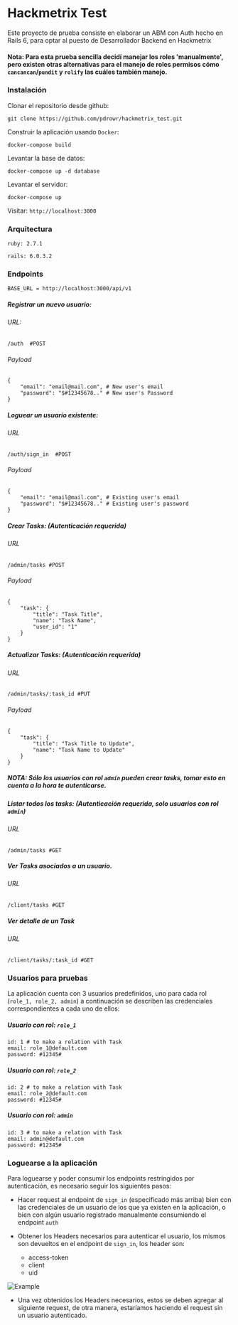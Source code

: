 # Hackmetrix Test

Este proyecto de prueba consiste en elaborar un ABM con Auth hecho en Rails 6, para optar al puesto de Desarrollador Backend en Hackmetrix

#### Nota: Para esta prueba sencilla decidí manejar los roles 'manualmente', pero existen otras alternativas para el manejo de roles permisos cómo `cancancan`/`pundit` y `rolify` las cuáles también manejo.

### Instalación

Clonar el repositorio desde github:

`git clone https://github.com/pdrowr/hackmetrix_test.git`

Construir la aplicación usando `Docker`:

`docker-compose build`

Levantar la base de datos:

`docker-compose up -d database`

Levantar el servidor:

`docker-compose up`

Visitar: `http://localhost:3000`

### Arquitectura

`ruby: 2.7.1`

`rails: 6.0.3.2`

### Endpoints

```BASE_URL = http://localhost:3000/api/v1```

##### Registrar un nuevo usuario:


###### URL:
```/auth  #POST```

###### Payload
```
{
    "email": "email@mail.com", # New user's email
    "password": "$#12345678.." # New user's Password
}
```

##### Loguear un usuario existente:

###### URL

```/auth/sign_in  #POST```

###### Payload

```
{
    "email": "email@mail.com", # Existing user's email
    "password": "$#12345678.." # Existing user's password
}
```

##### Crear Tasks: (Autenticación requerida)

###### URL

`/admin/tasks #POST`

###### Payload

```
{
    "task": {
        "title": "Task Title",
        "name": "Task Name",
        "user_id": "1"
    }
}
```

##### Actualizar Tasks: (Autenticación requerida)

###### URL

`/admin/tasks/:task_id #PUT`

###### Payload

```
{
    "task": {
        "title": "Task Title to Update",
        "name": "Task Name to Update"
    }
}
```

##### NOTA: Sólo los usuarios con rol `admin` pueden crear tasks, tomar esto en cuenta a la hora te autenticarse.

##### Listar todos los tasks: (Autenticación requerida, solo usuarios con rol `admin`)

###### URL

`/admin/tasks #GET`

##### Ver Tasks asociados a un usuario.

###### URL

`/client/tasks #GET`

##### Ver detalle de un Task

###### URL

`/client/tasks/:task_id #GET`

### Usuarios para pruebas
La aplicación cuenta con 3 usuarios predefinidos, uno para cada rol (```role_1, role_2, admin```) a continuación se describen las credenciales correspondientes a cada uno de ellos:

##### Usuario con rol: `role_1`

```
id: 1 # to make a relation with Task
email: role_1@default.com
password: #12345#
```

##### Usuario con rol: `role_2`

```
id: 2 # to make a relation with Task
email: role_2@default.com
password: #12345#
```

##### Usuario con rol: `admin`

```
id: 3 # to make a relation with Task
email: admin@default.com
password: #12345#
```

### Loguearse a la aplicación

Para loguearse y poder consumir los endpoints restringidos por autenticación, es necesario seguir los siguientes pasos:


- Hacer request al endpoint de `sign_in` (especificado más arriba) bien con las credenciales de un usuario de los que ya existen en la aplicación, o bien con algún usuario registrado manualmente consumiendo el endpoint `auth`

- Obtener los Headers necesarios para autenticar el usuario, los mismos son devueltos en el endpoint de `sign_in`, los header son:
  - access-token
  - client
  - uid

![Example](https://i.ibb.co/GQpJMDM/image.png)

- Una vez obtenidos los Headers necesarios, estos se deben agregar al siguiente request, de otra manera, estaríamos haciendo el request sin un usuario autenticado.
